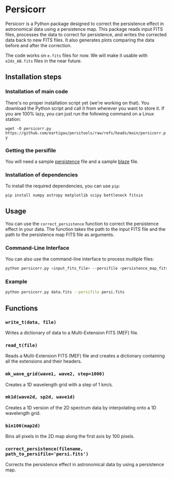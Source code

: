 # Persicorr

Persicorr is a Python package designed to correct the persistence effect in astronomical data using a persistence map. This package reads input FITS files, processes the data to correct for persistence, and writes the corrected data back to new FITS files. It also generates plots comparing the data before and after the correction.

The code works on `e.fits` files for now. We will make it usable with `e2ds_AB.fits` files in the near future.

## Installation steps

### Installation of main code

There's no proper installation script yet (we're working on that). You download the Python script and call it from wherever you want to store it. If you are 100% lazy, you can just run the following command on a Linux station:

```wget -O persicorr.py https://github.com/eartigau/persitools/raw/refs/heads/main/persicorr.py```

### Getting the persifile

You will need a sample [persistence](http://www.astro.umontreal.ca/~artigau/persistence/persi.fits) file and a sample [blaze](http://www.astro.umontreal.ca/~artigau/persistence/sample_blaze.fits) file.

### Installation of dependencies

To install the required dependencies, you can use `pip`:

```bash
pip install numpy astropy matplotlib scipy bottleneck fitsio
```


## Usage

You can use the `correct_persistence` function to correct the persistence effect in your data. The function takes the path to the input FITS file and the path to the persistence map FITS file as arguments.


### Command-Line Interface

You can also use the command-line interface to process multiple files:

```bash
python persicorr.py <input_fits_file> --persifile <persistence_map_fits_file>
```

### Example

```bash
python persicorr.py data.fits --persifile persi.fits
```

## Functions

### `write_t(data, file)`

Writes a dictionary of data to a Multi-Extension FITS (MEF) file.

### `read_t(file)`

Reads a Multi-Extension FITS (MEF) file and creates a dictionary containing all the extensions and their headers.

### `mk_wave_grid(wave1, wave2, step=1000)`

Creates a 1D wavelength grid with a step of 1 km/s.

### `mk1d(wave2d, sp2d, wave1d)`

Creates a 1D version of the 2D spectrum data by interpolating onto a 1D wavelength grid.

### `bin100(map2d)`

Bins all pixels in the 2D map along the first axis by 100 pixels.

### `correct_persistence(filename, path_to_persifile='persi.fits')`

Corrects the persistence effect in astronomical data by using a persistence map.


